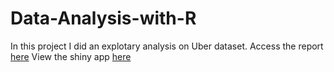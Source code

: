 # Data-Analysis-with-R
In this project I did an explotary analysis on Uber dataset.
Access the report [here](https://rpubs.com/hadifarzin/uber)
View the shiny app [here](https://6fzge0-h-farzin.shinyapps.io/Uber_Data_Analysis/)
